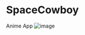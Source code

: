# SpaceCowboy
Anime App
![image](https://user-images.githubusercontent.com/65685996/90930297-59eead80-e3c8-11ea-9725-32d1b132e02e.png)
